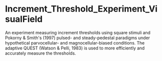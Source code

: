 # Increment_Threshold_Experiment_VisualField
An experiment measuring increment thresholds using square stimuli and Pokorny &amp; Smith's (1997) pulsed- and steady-pedestal paradigms under hypothetical parvocellular- and magnocellular-biased conditions. The adaptive QUEST (Watson &amp; Pelli, 1983) is used to more efficiently and accurately measure the thresholds.
